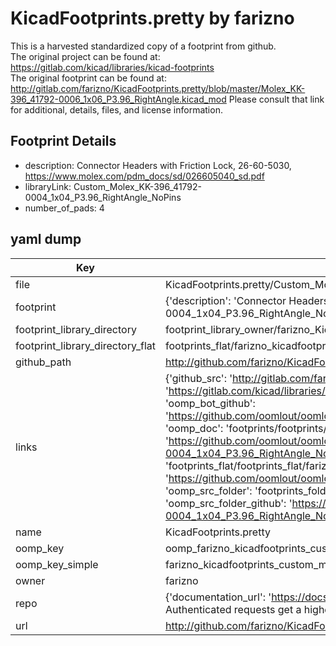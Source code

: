 # KicadFootprints.pretty by farizno  
This is a harvested standardized copy of a footprint from github.  
The original project can be found at:  
https://gitlab.com/kicad/libraries/kicad-footprints  
The original footprint can be found at:
http://gitlab.com/farizno/KicadFootprints.pretty/blob/master/Molex_KK-396_41792-0006_1x06_P3.96_RightAngle.kicad_mod
Please consult that link for additional, details, files, and license information.  
## Footprint Details
* description: Connector Headers with Friction Lock, 26-60-5030, https://www.molex.com/pdm_docs/sd/026605040_sd.pdf  
* libraryLink: Custom_Molex_KK-396_41792-0004_1x04_P3.96_RightAngle_NoPins  
* number_of_pads: 4  
## yaml dump  
| Key | Value |  
| --- | --- |  
| file | KicadFootprints.pretty/Custom_Molex_KK-396_41792-0004_1x04_P3.96_RightAngle_NoPins.kicad_mod |  
| footprint | {'description': 'Connector Headers with Friction Lock, 26-60-5030, https://www.molex.com/pdm_docs/sd/026605040_sd.pdf', 'libraryLink': 'Custom_Molex_KK-396_41792-0004_1x04_P3.96_RightAngle_NoPins', 'number_of_pads': 4} |  
| footprint_library_directory | footprint_library_owner/farizno_KicadFootprints.pretty |  
| footprint_library_directory_flat | footprints_flat/farizno_kicadfootprints_custom_molex_kk_396_41792_0004_1x04_p3_96_rightangle_nopins/working |  
| github_path | http://github.com/farizno/KicadFootprints.pretty/blob/master/Custom_Molex_KK-396_41792-0004_1x04_P3.96_RightAngle_NoPins.kicad_mod |  
| links | {'github_src': 'http://gitlab.com/farizno/KicadFootprints.pretty/blob/master/Molex_KK-396_41792-0006_1x06_P3.96_RightAngle.kicad_mod', 'github_src_repo': 'https://gitlab.com/kicad/libraries/kicad-footprints', 'oomp_bot': 'footprints/farizno_kicadfootprints_custom_molex_kk_396_41792_0004_1x04_p3_96_rightangle_nopins/working', 'oomp_bot_github': 'https://github.com/oomlout/oomlout_oomp_footprint_bot/tree/main/footprints/farizno_kicadfootprints_custom_molex_kk_396_41792_0004_1x04_p3_96_rightangle_nopins/working', 'oomp_doc': 'footprints/footprints/farizno/KicadFootprints/Custom_Molex_KK-396_41792-0004_1x04_P3.96_RightAngle_NoPins/working/', 'oomp_doc_github': 'https://github.com/oomlout/oomlout_oomp_footprint_doc/tree/main/footprints/footprints/farizno/KicadFootprints/Custom_Molex_KK-396_41792-0004_1x04_P3.96_RightAngle_NoPins/working', 'oomp_src_flat': 'footprints_flat/footprints_flat/farizno_kicadfootprints_custom_molex_kk_396_41792_0004_1x04_p3_96_rightangle_nopins/working', 'oomp_src_flat_github': 'https://github.com/oomlout/oomlout_oomp_footprint_src/tree/main/footprints_flat/farizno_kicadfootprints_custom_molex_kk_396_41792_0004_1x04_p3_96_rightangle_nopins/working', 'oomp_src_folder': 'footprints_folder/footprints_folder/farizno/KicadFootprints/Custom_Molex_KK-396_41792-0004_1x04_P3.96_RightAngle_NoPins/working', 'oomp_src_folder_github': 'https://github.com/oomlout/oomlout_oomp_footprint_src/tree/main/footprints_folder/farizno/KicadFootprints/Custom_Molex_KK-396_41792-0004_1x04_P3.96_RightAngle_NoPins/working'} |  
| name | KicadFootprints.pretty |  
| oomp_key | oomp_farizno_kicadfootprints_custom_molex_kk_396_41792_0004_1x04_p3_96_rightangle_nopins |  
| oomp_key_simple | farizno_kicadfootprints_custom_molex_kk_396_41792_0004_1x04_p3_96_rightangle_nopins |  
| owner | farizno |  
| repo | {'documentation_url': 'https://docs.github.com/rest/overview/resources-in-the-rest-api#rate-limiting', 'message': "API rate limit exceeded for 84.66.173.59. (But here's the good news: Authenticated requests get a higher rate limit. Check out the documentation for more details.)"} |  
| url | http://github.com/farizno/KicadFootprints.pretty |  

